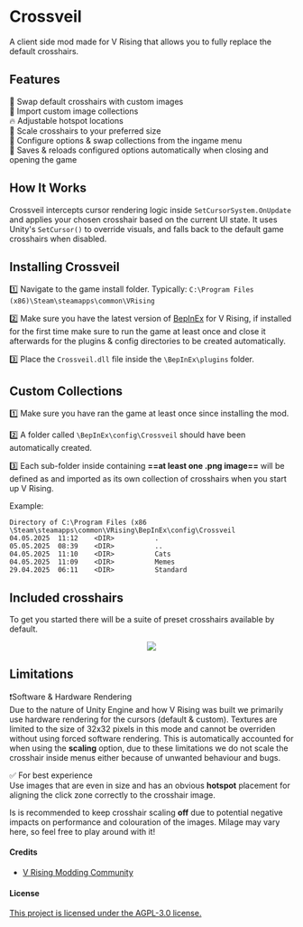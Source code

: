 # Crossveil
A client side mod made for V Rising that allows you to fully replace the default crosshairs.

## Features
🎯 Swap default crosshairs with custom images<br>
💾 Import custom image collections<br>
🔥 Adjustable hotspot locations<br>
🎯 Scale crosshairs to your preferred size<br>
🔧 Configure options & swap collections from the ingame menu<br>
📌 Saves & reloads configured options automatically when closing and opening the game

## How It Works
Crossveil intercepts cursor rendering logic inside `SetCursorSystem.OnUpdate` and applies your chosen crosshair based on the current UI state. It uses Unity's `SetCursor()` to override visuals, and falls back to the default game crosshairs when disabled.

## Installing Crossveil

1️⃣ Navigate to the game install folder. Typically: `C:\Program Files (x86)\Steam\steamapps\common\VRising`<br>

2️⃣ Make sure you have the latest version of [BepInEx](https://thunderstore.io/c/v-rising/p/BepInEx/BepInExPack_V_Rising/) for V Rising, if installed for the first time make sure to run the game at least once and close it afterwards for the plugins & config directories to be created automatically.<br>

3️⃣ ️Place the `Crossveil.dll` file inside the `\BepInEx\plugins` folder.<br>

## Custom Collections
1️⃣ Make sure you have ran the game at least once since installing the mod.<br>

2️⃣ A folder called `\BepInEx\config\Crossveil` should have been automatically created.<br>

3️⃣ Each sub-folder inside containing **==at least one .png image==**  will be defined as and imported as its own collection of crosshairs when you start up V Rising.<br>

Example:
```
Directory of C:\Program Files (x86 \Steam\steamapps\common\VRising\BepInEx\config\Crossveil
04.05.2025  11:12    <DIR>          .
05.05.2025  08:39    <DIR>          ..
04.05.2025  11:10    <DIR>          Cats
04.05.2025  11:09    <DIR>          Memes
29.04.2025  06:11    <DIR>          Standard
```

## Included crosshairs
To get you started there will be a suite of preset crosshairs available by default.
<p align="center"><img src="https://i.ibb.co/cSC77K6J/Included-Crosshairs-Centered.png"/></p>

## Limitations
❗Software & Hardware Rendering<br>
Due to the nature of Unity Engine and how V Rising was built we primarily use hardware rendering for the cursors (default & custom). Textures are limited to the size of 32x32 pixels in this mode and cannot be overriden without using forced software rendering. This is automatically accounted for when using the **scaling** option, due to these limitations we do not scale the crosshair inside menus either because of unwanted behaviour and bugs.

✅  For best experience<br>
Use images that are even in size and has an obvious **hotspot** placement for aligning the click zone correctly to the crosshair image.

Is is recommended to keep crosshair scaling **off** due to potential negative impacts on performance and colouration of the images. Milage may vary here, so feel free to play around with it!

#### Credits
- [V Rising Modding Community](https://wiki.vrisingmods.com/)

#### License
[This project is licensed under the AGPL-3.0 license.](https://choosealicense.com/licenses/agpl-3.0/#)
